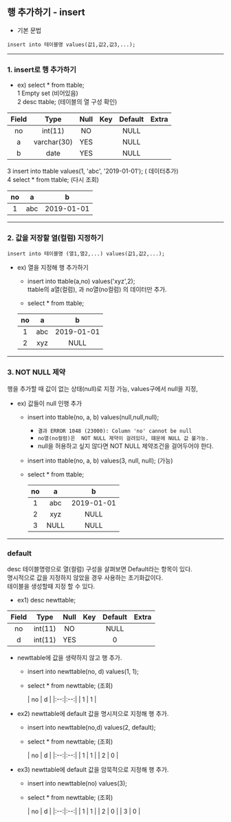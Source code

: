 ## 행 추가하기 - insert

- 기본 문법
```
insert into 테이블명 values(값1,값2,값3,...);
```

--- 
### 1. insert로 행 추가하기

 - ex) select * from ttable;  
    1 Empty set (비어있음)  
    2 desc ttable;     (테이블의 열 구성 확인)
  
  |Field | Type        | Null | Key | Default | Extra |
|:--:|:--:|:--:|:--:|:--:|:--:|
| no    | int(11)     | NO   |     | NULL    |       |
| a     | varchar(30) | YES  |     | NULL    |       |
| b     | date        | YES  |     | NULL    |       |
    
   3 insert into ttable values(1, 'abc', '2019-01-01');   ( 데이터추가)  
   4 select * from ttable;  (다시 조회)
 
 | no | a    | b          |
|:--:|:--:|:--:|
|  1 | abc  | 2019-01-01 |

--- 
### 2. 값을 저장할 열(컬럼) 지정하기
```
insert into 테이블명 (열1,열2,...) values(값1,값2,...);
```

- ex) 열을 지정해 행 추가하기
   - insert into ttable(a,no) values('xyz',2);  
     ttable의 a열(컬럼), 과 no열(no컬럼) 의 데이터만 추가.
   
   - select * from ttable;
   
   | no | a    | b          |
   |:--:|:--:|:--:|
   |  1 | abc  | 2019-01-01 |
   |  2 | xyz  | NULL       |
   
---
### 3. NOT NULL 제약
행을 추가할 때 값이 없는 상태(null)로 지정 가능,  values구에서 null을 지정,

- ex)  값들이 null 인행 추가
  - insert into ttable(no, a, b) values(null,null,null);
     - `결과 ERROR 1048 (23000): Column 'no' cannot be null`
     - `no열(no컬럼)은  NOT NULL 제약이 걸려있다, 떄문에 NULL 값 불가능.`
     - null을 허용하고 싶지 않다면 NOT NULL 제약조건을 걸어두어야 한다.
  
  - insert into ttable(no, a, b) values(3, null, null);   (가능)
  
  - select * from ttable;   
  
    | no | a    | b          |
    |:--:|:--:|:--:|
    |  1 | abc  | 2019-01-01 |
    |  2 | xyz  | NULL       |
    |  3 | NULL | NULL       |

---
### default
desc 테이블명령으로 열(컬럼) 구성을 살펴보면 Default라는 항목이 있다.  
명시적으로 값을 지정하지 않았을 경우 사용하는 초기화값이다.  
테이블을 생성할때 지정 할 수 있다.

- ex1) desc newttable;

| Field | Type    | Null | Key | Default | Extra |
|:--:|:--:|:--:|:--:|:--:|:--:|
| no    | int(11) | NO   |     | NULL    |       |
| d     | int(11) | YES  |     | 0       |       |

- newttable에 값을 생략하지 않고 행 추가.
   - insert into newttable(no, d) values(1, 1);
   
   - select * from newttable;  (조회)

        | no | d    |
|:--:|:--:|
|  1 |    1 |   
   

- ex2) newttable에  default 값을 명시저으로 지정해 행 추가.
   - insert into newttable(no,d) values(2, default);  
   - select * from newttable;  (조회)

        | no | d    |
|:--:|:--:|
|  1 |    1 |
|  2 |    0 |

- ex3) newttable에  default 값을 암묵적으로 지정해 행 추가.
   - insert into newttable(no) values(3);
   - select * from newttable;  (조회)

        | no | d    |
|:--:|:--:|
|  1 |    1 |
|  2 |    0 |
|  3 |    0 |
   